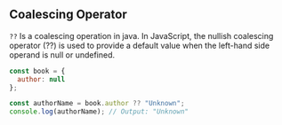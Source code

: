## Coalescing Operator

``??`` Is a coalescing operation in java.
In JavaScript, the nullish coalescing operator (??) is used to provide a default value when the left-hand side operand is null or undefined.

```js
const book = {
  author: null
};

const authorName = book.author ?? "Unknown";
console.log(authorName); // Output: "Unknown"
```